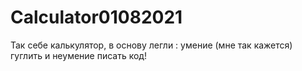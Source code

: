# Calculator01082021
Так себе калькулятор, в основу легли : умение (мне так кажется) гуглить и неумение писать код!
